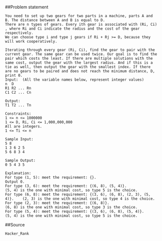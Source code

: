 
##Problem statement

    You need to set up two gears for two parts in a machine, parts A and B. The distance between A and B is equal to D. 
    There are n types of gears. Every ith gear is associated with (Ri, Ci) , where Ri and Ci indicate the radius and the cost of the gear respectively. 
    We can choose type i and type j gears if Ri + Rj >= D, because they will work cooperatively. 
    
    Iterating through every gear (Ri, Ci), find the gear to pair with the current gear. The same gear can be used twice. Our goal is to find the pair which costs the least. If there are multiple solutions with the same cost, output the gear with the largest radius. And if this is a tie as well, then output the gear with the smallest index. If there are no gears to be paired and does not reach the minimum distance, D, print 0.
    Input:  (All the variable names below, represent integer values)
    n  D
    R1 R2 ... Rn
    C1 C2 ... Cn
    
    Output:
    T1 T2 ... Tn
    
    Constraints:
    1 <= n <= 1000000
    1 <= D, Ri, Ci <= 1,000,000,000
    All are integers.
    1 <= Ti <= n
    
    Sample Input:
    5 8
    1 3 6 2 5
    5 6 8 3 4
    
    Sample Output:
    0 5 4 3 5
    
    Explanation:
    For type (1, 5): meet the requirement: {}.                                  Output 0. 
    For type (3, 6): meet the requirement: {(6, 8), (5, 4)}.                    (5, 4) is the one with minimal cost, so type 5 is the choice. 
    For type (6, 8): meet the requirement: {(3, 6), (6, 8), (2, 3), (5, 4)}.    (2, 3) is the one with minimal cost, so type 4 is the choice. 
    For type (2, 3): meet the requirement: {(6, 8)}.                            (6, 8) is the one with minimal cost, so type 3 is the choice. 
    For type (5, 4): meet the requirement: {(3, 6), (6, 8), (5, 4)}.            (5, 4) is the one with minimal cost, so type 5 is the choice. 
    
    
##Source 

    Hacker_Rank